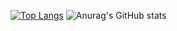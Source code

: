 
 
[![Top Langs](https://github-readme-stats.vercel.app/api/top-langs/?username=Gsuy&layout=compact&langs_count=100)](https://github.com/anuraghazra/github-readme-stats)
![Anurag's GitHub stats](https://github-readme-stats.vercel.app/api?username=Gsuy&show_icons=true&theme=radical)
